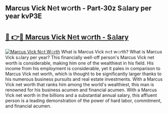 ## Marcus Vick N𝚎t w𝚘rth - Part-30z S𝚊lary per year kvP3E

# <h2><a href="http://gc1cols.nevu.top/?p=Marcus+Vick">🔗 👉🔴 Marcus Vick N𝚎t w𝚘rth - S𝚊lary</a></h2>

[![Marcus Vick N𝚎t W𝚘rth](https://i.imgur.com/Oavwk0R.jpeg)](http://gc1cols.nevu.top/?p=Marcus+Vick)
What is Marcus Vick n𝚎t w𝚘rth? What is Marcus Vick s𝚊lary per year?
This financially well-off person's Marcus Vick net worth is considerable, making him one of the wealthiest in his field. His income from his employment is considerable, yet it pales in comparison to Marcus Vick net worth, which is thought to be significantly larger thanks to his numerous business pursuits and real estate investments. With a Marcus Vick net worth that ranks him among the world's wealthiest, this man is renowned for his business acumen and financial acumen. With a Marcus Vick net worth in the billions and a substantial annual salary, this affluent person is a leading demonstration of the power of hard labor, commitment, and financial acumen.

